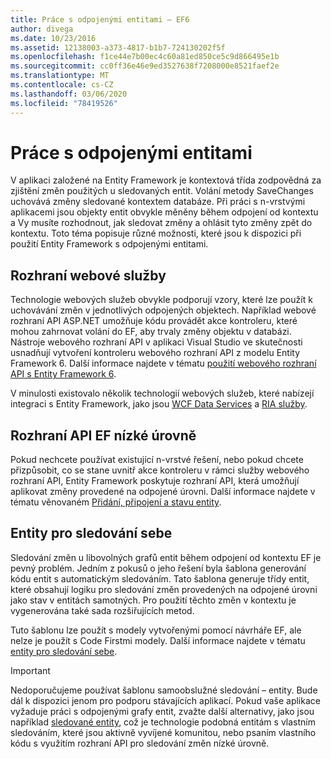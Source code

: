 ```yaml
---
title: Práce s odpojenými entitami – EF6
author: divega
ms.date: 10/23/2016
ms.assetid: 12138003-a373-4817-b1b7-724130202f5f
ms.openlocfilehash: f1ce44e7b00ec4c60a81ed850ce5c9d866495e1b
ms.sourcegitcommit: cc0ff36e46e9ed3527638f7208000e8521faef2e
ms.translationtype: MT
ms.contentlocale: cs-CZ
ms.lasthandoff: 03/06/2020
ms.locfileid: "78419526"
---
```

# <a name="working-with-disconnected-entities"></a>Práce s odpojenými entitami
V aplikaci založené na Entity Framework je kontextová třída zodpovědná za zjištění změn použitých u sledovaných entit. Volání metody SaveChanges uchovává změny sledované kontextem databáze. Při práci s n-vrstvými aplikacemi jsou objekty entit obvykle měněny během odpojení od kontextu a Vy musíte rozhodnout, jak sledovat změny a ohlásit tyto změny zpět do kontextu. Toto téma popisuje různé možnosti, které jsou k dispozici při použití Entity Framework s odpojenými entitami.   

## <a name="web-service-frameworks"></a>Rozhraní webové služby

Technologie webových služeb obvykle podporují vzory, které lze použít k uchovávání změn v jednotlivých odpojených objektech. Například webové rozhraní API ASP.NET umožňuje kódu provádět akce kontroleru, které mohou zahrnovat volání do EF, aby trvaly změny objektu v databázi. Nástroje webového rozhraní API v aplikaci Visual Studio ve skutečnosti usnadňují vytvoření kontroleru webového rozhraní API z modelu Entity Framework 6. Další informace najdete v tématu [použití webového rozhraní API s Entity Framework 6](https://docs.microsoft.com/aspnet/web-api/overview/data/using-web-api-with-entity-framework/).   

V minulosti existovalo několik technologií webových služeb, které nabízejí integraci s Entity Framework, jako jsou [WCF Data Services](https://docs.microsoft.com/dotnet/framework/data/wcf/create-a-data-service-using-an-adonet-ef-data-wcf) a [RIA služby](https://docs.microsoft.com/previous-versions/dotnet/wcf-ria/ee707344(v=vs.91)).

## <a name="low-level-ef-apis"></a>Rozhraní API EF nízké úrovně

Pokud nechcete používat existující n-vrstvé řešení, nebo pokud chcete přizpůsobit, co se stane uvnitř akce kontroleru v rámci služby webového rozhraní API, Entity Framework poskytuje rozhraní API, která umožňují aplikovat změny provedené na odpojené úrovni. Další informace najdete v tématu věnovaném [Přidání, připojení a stavu entity](~/ef6/saving/change-tracking/entity-state.md).  

## <a name="self-tracking-entities"></a>Entity pro sledování sebe  

Sledování změn u libovolných grafů entit během odpojení od kontextu EF je pevný problém. Jedním z pokusů o jeho řešení byla šablona generování kódu entit s automatickým sledováním. Tato šablona generuje třídy entit, které obsahují logiku pro sledování změn provedených na odpojené úrovni jako stav v entitách samotných. Pro použití těchto změn v kontextu je vygenerována také sada rozšiřujících metod.

Tuto šablonu lze použít s modely vytvořenými pomocí návrháře EF, ale nelze je použít s Code Firstmi modely. Další informace najdete v tématu [entity pro sledování sebe](self-tracking-entities/index.md).  

> [!IMPORTANT]
> Nedoporučujeme používat šablonu samoobslužné sledování – entity. Bude dál k dispozici jenom pro podporu stávajících aplikací. Pokud vaše aplikace vyžaduje práci s odpojenými grafy entit, zvažte další alternativy, jako jsou například [sledované entity](https://trackableentities.github.io/), což je technologie podobná entitám s vlastním sledováním, které jsou aktivně vyvíjené komunitou, nebo psaním vlastního kódu s využitím rozhraní API pro sledování změn nízké úrovně.
